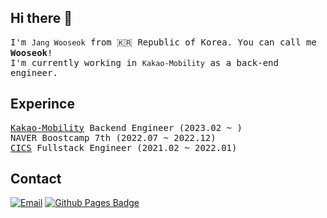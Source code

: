 ## Hi there 👋

<samp>I'm `Jang Wooseok` from 🇰🇷 Republic of Korea. You can call me **Wooseok**!  
I'm currently working in `Kakao-Mobility` as a back-end engineer.
</samp>    


## Experince
<samp>[Kakao-Mobility](https://www.kakaomobility.com/) Backend Engineer (2023.02 ~ )</samp>  
<samp>NAVER Boostcamp 7th (2022.07 ~ 2022.12)</samp>  
<samp>[CICS](https://cics.center) Fullstack Engineer (2021.02 ~ 2022.01)</samp>  

## Contact
[![Email](http://img.shields.io/badge/-wkddntjr1123@gmail.com-1f1f1f?style=flat-square&logo=gmail&link=mailto:wkddntjr1123@gmail.com)](mailto:wkddntjr1123@gmail.com)
[![Github Pages Badge](https://img.shields.io/badge/Blog-2c384a?style=flat-square&logo=Blogger&logoColor=ffffff)](https://wslog.dev)&nbsp;
